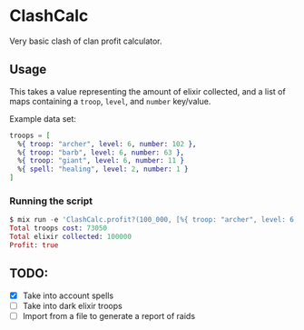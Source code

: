 # ClashCalc

Very basic clash of clan profit calculator.

## Usage

This takes a value representing the amount of elixir collected, and a list of maps containing a `troop`, `level`, and `number` key/value.

Example data set:

```elixir
troops = [
  %{ troop: "archer", level: 6, number: 102 },
  %{ troop: "barb", level: 6, number: 63 },
  %{ troop: "giant", level: 6, number: 11 }
  %{ spell: "healing", level: 2, number: 1 }
]
```

### Running the script

```elixir
$ mix run -e 'ClashCalc.profit?(100_000, [%{ troop: "archer", level: 6, number: 102 }, %{ troop: "barb", level: 6, number: 63 }, %{ troop: "giant", level: 6, number: 11 }])'
Total troops cost: 73050
Total elixir collected: 100000
Profit: true
```

## TODO:
- [x] Take into account spells
- [ ] Take into dark elixir troops
- [ ] Import from a file to generate a report of raids
